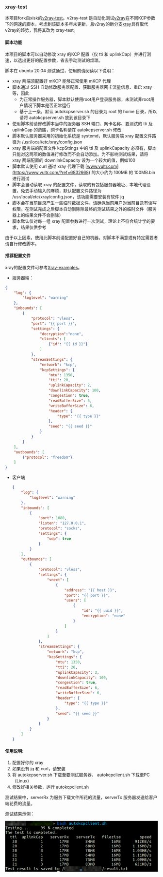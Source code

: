 ### xray-test
本项目fork自xisk的[v2ray-test](https://github.com/xisk/v2ray-test)。v2ray-test 是自动化测试[v2ray](https://github.com/v2fly/v2ray-core/)在不同KCP参数下的网速的脚本，考虑到该脚本多年未更新，且v2ray的新分支[xray](https://github.com/XTLS/Xray-core)具有取代v2ray的趋势，我将其改为 xray-test。



#### 脚本功能

本项目的脚本可以自动修改 xray 的KCP 配置（仅 tti 和 uplinkCap）并进行测速，以选出更好的配置参数，省去手动测试的烦琐。

脚本在 ubuntu 20.04 测试通过，使用前请阅读以下说明：

- xray 两端须配置好 mKCP 能够正常使用 mKCP 代理
- 脚本通过 SSH 自动修改服务器配置、获取服务器网卡流量信息、重启 xray 等，因此
  - 为正常操作服务器，脚本默认使用root用户登录服务器，未测试非root用户情况下脚本是否正常运行
  - 基于上一条，默认 autokcpserver.sh 的目录为 root 的 home 目录，所以请将 autokcpserver.sh 放到该目录下
- 使用脚本前请修改脚本当中的服务器 SSH 端口、网卡名称、要测试的 tti 及 uplinkCap 的范围，网卡名称请在 autokcpserver.sh 修改
- 脚本默认服务器采用的初始化系统是 systemd，默认服务端 xray 配置文件路径为 /usr/local/etc/xray/config.json
- xray 服务端的配置文件 kcpSttings 中的 tti 及 uplinkCapacity 必须有，脚本只能对这两项的数值进行修改而不会自动添加。为不影响测试结果，请将 xray 两端配置的 downlinkCapacity 设为一个较大的值，例如100
- 脚本默认使用 curl 通过 xray 代理下载 [www.vultr.com](https://www.vultr.com/?ref=6832668) 的大小约为 100MB 的 100MB.bin 进行测试
- 脚本会自动读取 xray 的配置文件，读取的有包括服务器地址、本地代理设置，免去手动输入的麻烦，默认配置文件路径为 /usr/local/etc/xray/config.json，该功能需要安装有软件 jq 
- 脚本会在当前目录产生一些临时数据文件，请确保当前用户对当前目录有读写权限。在测试完成之后脚本自动删除除最终的测试结果之外的临时文件（服务器上的结果文件不会删除）
- 脚本默认仅对每一组 xray 配置参数进行一次测试，理论上不符合统计学的要求，结果仅供参考


由于以上因素，使用此脚本前请配置好自己的机器。对脚本不满意或有特定需要者请自行修改脚本。



#### 推荐配置文件

xray的配置文件可参考[Xray-examples](https://raw.githubusercontent.com/XTLS/Xray-examples)。

- 服务器端：

```json
{
    "log": {
        "loglevel": "warning"
    },
    "inbounds": [
        {
            "protocol": "vless",
            "port": "{{ port }}",
            "settings": {
                "decryption":"none",
                "clients": [
                    {"id": "{{ id }}"}
                ]
            },
            "streamSettings": {
                "network": "kcp",
                "kcpSettings": {
                    "mtu": 1350,
                    "tti": 20,
                    "uplinkCapacity": 2,
                    "downlinkCapacity": 100,
                    "congestion": true,
                    "readBufferSize": 6,
                    "writeBufferSize": 6,
                    "header": {
                        "type": "{{ type }}"
                    },
                    "seed": "{{ seed }}"
                }
            }
        }
    ],
    "outbounds": [
        {"protocol": "freedom"}
    ]
}
```

- 客户端

  ```json
  {
      "log": {
          "loglevel": "warning"
      },
      "inbounds": [
          {
              "port": 1080,
              "listen": "127.0.0.1",
              "protocol": "socks",
              "settings": {
                  "udp": true
              }
          }
      ],
      "outbounds": [
          {
              "protocol": "vless",
              "settings": {
                  "vnext": [
                      {
                          "address": "{{ host }}",
                          "port": "{{ port }}",
                          "users": [
                              {
                                  "id": "{{ uuid }}",
                                  "encryption": "none"
                              }
                          ]
                      }
                  ]
              },
              "streamSettings": {
                  "network": "kcp",
                  "kcpSettings": {
                      "mtu": 1350,
                      "tti": 20,
                      "uplinkCapacity": 2,
                      "downlinkCapacity": 100,
                      "congestion": true,
                      "readBufferSize": 6,
                      "writeBufferSize": 6,
                      "header": {
                          "type": "{{ type }}"
                      },
                      "seed": "{{ seed }}"
                  }
              }
          }
      ]
  }
  ```

  

#### 使用说明:

1. 配置好你的 xray
2. 如果没有 jq 和 curl，请安装
3. 将 autokcpserver.sh 下载至要测试服务器， autokcpclient.sh 下载至PC（Linux）
4. 修改好相关参数，运行 autokcpclient.sh


测试结果中，serverRx 为服务下载文件所花的流量，serverTx 服务器发送给客户端花费的流量。

测试结果示例：

![example](example1.png)


